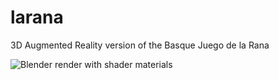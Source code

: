 # larana
3D Augmented Reality version of the Basque Juego de la Rana

![Blender render with shader materials](Images/TableWithLaRana_2048x2048.png)
